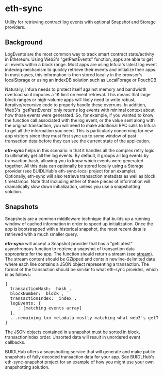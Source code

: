 # eth-sync
Utility for retrieving contract log events with optional Snapshot and Storage providers.

## Background
LogEvents are the most common way to track smart contract state/activity in Ethereum. Using Web3's "getPastEvents" function, apps are able to get all events within a block range. Most apps are using Infura's latest log event indexing mechanism to quickly retrieve their events and initialize their apps. In most cases, this information is then stored locally in the browser's localStorage or using an indexDB solution such as LocalForage or PouchDB. 

Naturally, Infura needs to protect itself against memory and bandwidth overload so it imposes a 1K limit on event retrieval. This means that large block ranges or high-volume apps will likely need to write robust, iterative/recursive code to properly handle these overruns. In addition, Web3's 'getPastEvents' only returns log events with minimal context about how those events were generated. So, for example, if you wanted to know the function call associated with the log event, or the value sent along with the original transaction, you will need to make additional RPC calls to Infura to get all the information you need. This is particularly concerning for new app visitors since they must first sync up to some window of past transaction data before they can see the current state of the application. 

<b><em>eth-sync</em></b> helps in this scenario in that it handles all the complex retry logic to ultimately get all the log events. By default, it groups all log events by transaction hash, allowing you to know which events were generated together. All this data can optionally be stored locally using a Storage provider (see BUIDLHub's eth-sync-local project for an example). Optionally, eth-sync will also retrieve transaction metadata as well as block timestamps. Note that including either of these pieces of information will dramatically slow down initialization, unless you use a snapshotting solution.

## Snapshots 
Snapshots are a common middleware technique that builds up a running window of cached information in order to speed up initialization. Once the app is bootstrapped with a historical snapshot, the most recent data is retrieved with a much smaller query.

<b><em>eth-sync</em></b> will accept a Snapshot provider that has a "getLatest" asynchronous function to retrieve a snapshot of transaction data appropriate for the app. The function should return a stream (see <a href="https://www.npmjs.com/package/stream">stream</a>). The stream content should be GZipped and contain newline-delimited data where each line contains a JSON object representing a transaction. The format of the transaction should be similar to what eth-sync provides, which is as follows:

<pre>
{
  transactionHash: _hash_,
  blockNumber: _block_,
  transactionIndex: _index_,
  logEvents: {
     <event-name>: [matching events array]
  },
  ...remaining txn metadata mostly matching what web3's getTransactionReceipt returns
}
</pre>

The JSON objects contained in a snapshot must be sorted in block, transactionIndex order. Unsorted data will result in unordered event callbacks.

BUIDLHub offers a snapshotting service that will generate and make public snapshots of fully decoded transaction data for your app. See BUIDLHub's eth-sync-snapshot project for an example of how you might use your own snapshotting solution.
